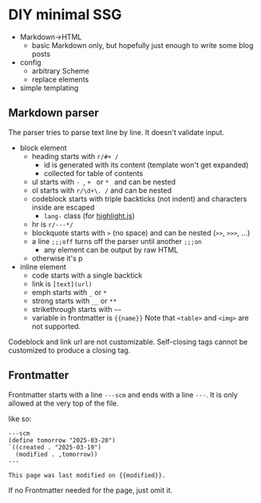 # DIY minimal SSG

- Markdown->HTML
  - basic Markdown only, but hopefully just enough to write some blog posts
- config
  - arbitrary Scheme
  - replace elements
- simple templating

## Markdown parser

The parser tries to parse text line by line.
It doesn't validate input.

- block element
  - heading starts with `r/#+ /`
    - id is generated with its content (template won't get expanded)
    - collected for table of contents
  - ul starts with `- `, `+ ` or `* ` and can be nested
  - ol starts with `r/\d+\. /` and can be nested
  - codeblock starts with triple backticks (not indent) and characters inside are escaped
    - `lang-` class (for [highlight.js](https://highlightjs.org/))
  - hr is `r/---*/`
  - blockquote starts with `>` (no space) and can be nested (`>>`, `>>>`, ...)
  - a line `;;;off` turns off the parser until another `;;;on`
    - any element can be output by raw HTML
  - otherwise it's p
- inline element
  - code starts with a single backtick
  - link is `[text](url)`
  - emph starts with `_` or `*`
  - strong starts with `__` or `**`
  - strikethrough starts with `~~`
  - variable in frontmatter is `{{name}}`
Note that `<table>` and `<img>` are not supported.

Codeblock and link url are not customizable.
Self-closing tags cannot be customized to produce a closing tag.

## Frontmatter

Frontmatter starts with a line `---scm` and ends with a line `---`.
It is only allowed at the very top of the file.

like so:
```
---scm
(define tomorrow "2025-03-20")
`((created . "2025-03-19")
  (modified . ,tomorrow))
---

This page was last modified on {{modified}}.
```

If no Frontmatter needed for the page, just omit it.
